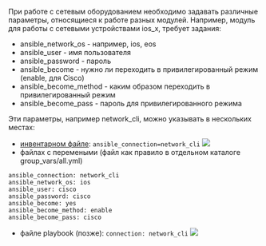 При работе с сетевым оборудованием необходимо задавать различные параметры, относящиеся к работе разных модулей. Например, модуль для работы с сетевыми устройствами  ios_x, требует задания:
- ansible_network_os - например, ios, eos
- ansible_user - имя пользователя    
- ansible_password - пароль    
- ansible_become - нужно ли переходить в привилегированный режим (enable, для Cisco)    
- ansible_become_method - каким образом переходить в привилегированный режим    
- ansible_become_pass - пароль для привилегированного режима

Эти параметры, например network_cli, можно указывать в нескольких местах:
- [ инвентарном файле](E:\Study\GIT\Admining\Linux\Ansible\Ansible_для_сетевых_инженеров\configs\LABS\01_05\myhosts.ini): `ansible_connection=network_cli`
![](Admining/Linux/Ansible/Ansible_для_сетевых_инженеров/pictures/03.jpg)
- файлах с перемеными (файл как правило в отдельном каталоге group_vars/all.yml)
```
ansible_connection: network_cli
ansible_network_os: ios
ansible_user: cisco
ansible_password: cisco
ansible_become: yes
ansible_become_method: enable
ansible_become_pass: cisco
```
- файле playbook (позже): `connection: network_cli`
![](Admining/Linux/Ansible/Ansible_для_сетевых_инженеров/pictures/04.jpg)
